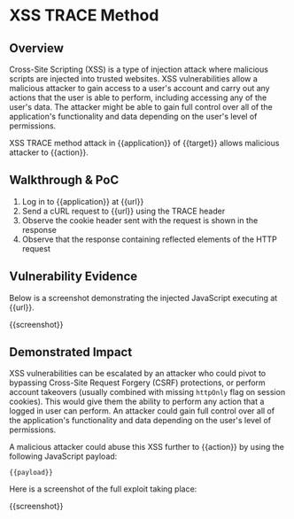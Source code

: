 # XSS TRACE Method

## Overview

Cross-Site Scripting (XSS) is a type of injection attack where malicious scripts are injected into trusted websites. XSS vulnerabilities allow a malicious attacker to gain access to a user's account and carry out any actions that the user is able to perform, including accessing any of the user's data. The attacker might be able to gain full control over all of the application's functionality and data depending on the user's level of permissions.

XSS TRACE method attack in {{application}} of {{target}} allows malicious attacker to {{action}}.

## Walkthrough & PoC

1. Log in to {{application}} at {{url}}
1. Send a cURL request to {{url}} using the TRACE header
1. Observe the cookie header sent with the request is shown in the response
1. Observe that the response containing reflected elements of the HTTP request

## Vulnerability Evidence

Below is a screenshot demonstrating the injected JavaScript executing at {{url}}.

{{screenshot}}

## Demonstrated Impact

XSS vulnerabilities can be escalated by an attacker who could pivot to bypassing Cross-Site Request Forgery (CSRF) protections, or perform account takeovers (usually combined with missing `httpOnly` flag on session cookies). This would give them the ability to perform any action that a logged in user can perform. An attacker could gain full control over all of the application's functionality and data depending on the user's level of permissions. 

A malicious attacker could abuse this XSS further to {{action}} by using the following JavaScript payload:

```
{{payload}}
```

Here is a screenshot of the full exploit taking place:

{{screenshot}}
